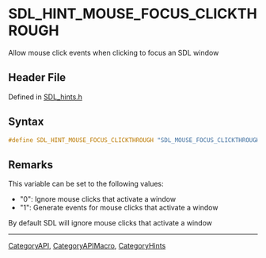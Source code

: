 # SDL_HINT_MOUSE_FOCUS_CLICKTHROUGH

Allow mouse click events when clicking to focus an SDL window

## Header File

Defined in [SDL_hints.h](https://github.com/libsdl-org/SDL/blob/SDL2/include/SDL_hints.h)

## Syntax

```c
#define SDL_HINT_MOUSE_FOCUS_CLICKTHROUGH "SDL_MOUSE_FOCUS_CLICKTHROUGH"
```

## Remarks

This variable can be set to the following values:

- "0": Ignore mouse clicks that activate a window
- "1": Generate events for mouse clicks that activate a window

By default SDL will ignore mouse clicks that activate a window





----
[CategoryAPI](CategoryAPI), [CategoryAPIMacro](CategoryAPIMacro), [CategoryHints](CategoryHints)

